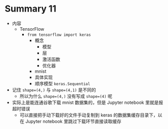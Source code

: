 # Summary 11

* 内容
    * TensorFlow
        * `from tensorflow import keras`
            * 概念
                * 模型
                * 层
                * 激活函数
                * 优化器
            * mnist
            * 具体实现
            * 顺序模型 `keras.Sequential`
* 记住 `shape=(4,)` 与 `shape=(4,1)` 是不同的
    * 所以为什么 `shape=(4,)` 没有写成 `shape=(4)` 呢
* 实际上是能连通谷歌下载 mnist 数据集的，但是 Jupyter notebook 里就是报超时错误
    * 可以直接把手动下载好的文件手动复制到 keras 的数据集缓存目录下，以在 Jupyter notebook 里跳过下载环节直接读取缓存
